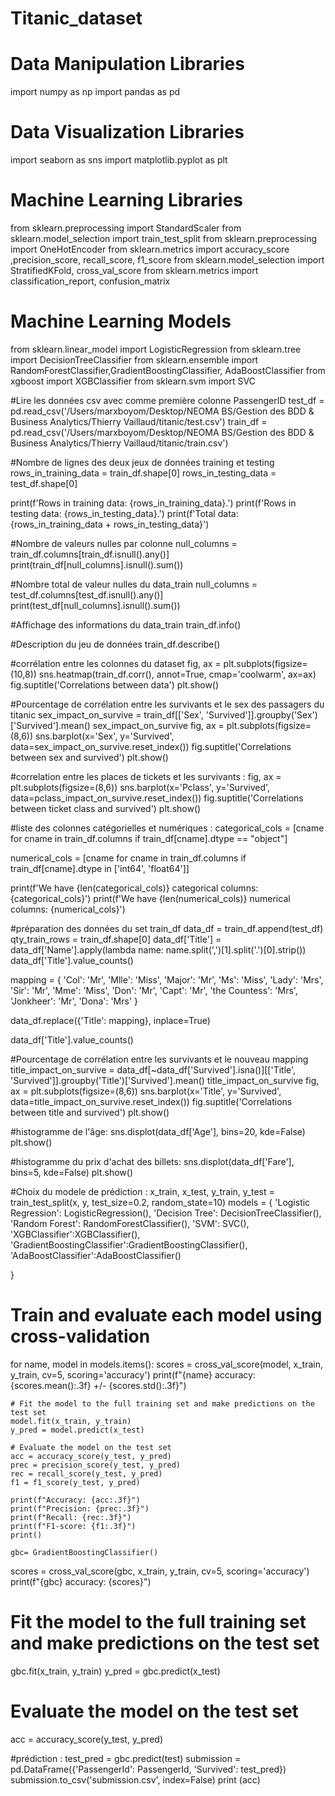 # Titanic_dataset

# Data Manipulation Libraries
import numpy as np
import pandas as pd

# Data Visualization Libraries
import seaborn as sns
import matplotlib.pyplot as plt

# Machine Learning Libraries
from sklearn.preprocessing import  StandardScaler
from sklearn.model_selection import train_test_split
from sklearn.preprocessing import OneHotEncoder
from sklearn.metrics import accuracy_score ,precision_score, recall_score, f1_score
from sklearn.model_selection import StratifiedKFold, cross_val_score
from sklearn.metrics import  classification_report, confusion_matrix

# Machine Learning Models
from sklearn.linear_model import LogisticRegression
from sklearn.tree import DecisionTreeClassifier
from sklearn.ensemble import RandomForestClassifier,GradientBoostingClassifier, AdaBoostClassifier
from xgboost import XGBClassifier
from sklearn.svm import SVC

#Lire les données csv avec comme première colonne PassengerID
test_df = pd.read_csv('/Users/marxboyom/Desktop/NEOMA BS/Gestion des BDD & Business Analytics/Thierry Vaillaud/titanic/test.csv')
train_df = pd.read_csv('/Users/marxboyom/Desktop/NEOMA BS/Gestion des BDD & Business Analytics/Thierry Vaillaud/titanic/train.csv')

#Nombre de lignes des deux jeux de données training et testing
rows_in_training_data = train_df.shape[0]
rows_in_testing_data = test_df.shape[0]

print(f'Rows in training data: {rows_in_training_data}.')
print(f'Rows in testing data: {rows_in_testing_data}.')
print(f'Total data: {rows_in_training_data + rows_in_testing_data}')

#Nombre de valeurs nulles par colonne
null_columns = train_df.columns[train_df.isnull().any()]
print(train_df[null_columns].isnull().sum())

#Nombre total de valeur nulles du data_train
null_columns = test_df.columns[test_df.isnull().any()]
print(test_df[null_columns].isnull().sum())

#Affichage des informations du data_train
train_df.info()

#Description du jeu de données
train_df.describe()

#corrélation entre les colonnes du dataset
fig, ax = plt.subplots(figsize=(10,8))
sns.heatmap(train_df.corr(), annot=True, cmap='coolwarm', ax=ax)
fig.suptitle('Correlations between data')
plt.show()

#Pourcentage de corrélation entre les survivants et le sex des passagers du titanic
sex_impact_on_survive = train_df[['Sex', 'Survived']].groupby('Sex')['Survived'].mean()
sex_impact_on_survive
fig, ax = plt.subplots(figsize=(8,6))
sns.barplot(x='Sex', y='Survived', data=sex_impact_on_survive.reset_index())
fig.suptitle('Correlations between sex and survived')
plt.show()

#correlation entre les places de tickets et les survivants :
fig, ax = plt.subplots(figsize=(8,6))
sns.barplot(x='Pclass', y='Survived', data=pclass_impact_on_survive.reset_index())
fig.suptitle('Correlations between ticket class and survived')
plt.show()

#liste des colonnes catégorielles et numériques :
categorical_cols = [cname for cname in train_df.columns if
                    train_df[cname].dtype == "object"]

numerical_cols = [cname for cname in train_df.columns if 
                train_df[cname].dtype in ['int64', 'float64']]

print(f'We have {len(categorical_cols)} categorical columns: {categorical_cols}')
print(f'We have {len(numerical_cols)} numerical columns: {numerical_cols}')

#préparation des données du set train_df
data_df = train_df.append(test_df)
qty_train_rows = train_df.shape[0]
data_df['Title'] = data_df['Name'].apply(lambda name: name.split(',')[1].split('.')[0].strip())
data_df['Title'].value_counts()

mapping = {
    'Col': 'Mr', 
    'Mlle': 'Miss', 
    'Major': 'Mr', 
    'Ms': 'Miss',
    'Lady': 'Mrs', 
    'Sir': 'Mr',
    'Mme': 'Miss',
    'Don': 'Mr', 
    'Capt': 'Mr', 
    'the Countess': 'Mrs', 
    'Jonkheer': 'Mr',
    'Dona': 'Mrs'
}

data_df.replace({'Title': mapping}, inplace=True)

data_df['Title'].value_counts()

#Pourcentage de corrélation entre les survivants et le nouveau mapping
title_impact_on_survive = data_df[~data_df['Survived'].isna()][['Title', 'Survived']].groupby('Title')['Survived'].mean()
title_impact_on_survive
fig, ax = plt.subplots(figsize=(8,6))
sns.barplot(x='Title', y='Survived', data=title_impact_on_survive.reset_index())
fig.suptitle('Correlations between title and survived')
plt.show()

#histogramme de l'âge:
sns.displot(data_df['Age'], bins=20, kde=False)
plt.show()

#histogramme du prix d'achat des billets:
sns.displot(data_df['Fare'], bins=5, kde=False)
plt.show()

#Choix du modele de prédiction :
x_train, x_test, y_train, y_test = train_test_split(x, y, test_size=0.2, random_state=10)
models = {
    'Logistic Regression': LogisticRegression(),
    'Decision Tree': DecisionTreeClassifier(),
    'Random Forest': RandomForestClassifier(),
    'SVM': SVC(),
    'XGBClassifier':XGBClassifier(),
    'GradientBoostingClassifier':GradientBoostingClassifier(),
    'AdaBoostClassifier':AdaBoostClassifier()
    
}

# Train and evaluate each model using cross-validation
for name, model in models.items():
    scores = cross_val_score(model, x_train, y_train, cv=5, scoring='accuracy')
    print(f"{name} accuracy: {scores.mean():.3f} +/- {scores.std():.3f}")
    
    # Fit the model to the full training set and make predictions on the test set
    model.fit(x_train, y_train)
    y_pred = model.predict(x_test)
    
    # Evaluate the model on the test set
    acc = accuracy_score(y_test, y_pred)
    prec = precision_score(y_test, y_pred)
    rec = recall_score(y_test, y_pred)
    f1 = f1_score(y_test, y_pred)
    
    print(f"Accuracy: {acc:.3f}")
    print(f"Precision: {prec:.3f}")
    print(f"Recall: {rec:.3f}")
    print(f"F1-score: {f1:.3f}")
    print()
    
    gbc= GradientBoostingClassifier()
scores = cross_val_score(gbc, x_train, y_train, cv=5, scoring='accuracy')
print(f"{gbc} accuracy: {scores}")
    
# Fit the model to the full training set and make predictions on the test set
gbc.fit(x_train, y_train)
y_pred = gbc.predict(x_test)

# Evaluate the model on the test set
acc = accuracy_score(y_test, y_pred)

#prédiction :
test_pred = gbc.predict(test)
submission = pd.DataFrame({'PassengerId': PassengerId, 'Survived': test_pred})
submission.to_csv('submission.csv', index=False)
print (acc)




